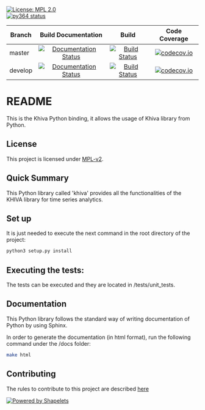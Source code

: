 
[![License: MPL 2.0](https://img.shields.io/badge/License-MPL%202.0-brightgreen.svg)](https://github.com/shapelets/khiva-python/blob/master/LICENSE.txt)  
[![py364 status](https://img.shields.io/badge/python3.6.4-supported-green.svg)](https://github.com/shapelets/khiva-python/issues)

| Branch        | Build Documentation                                                                                                                           | Build                                                                                                             | Code Coverage                                                                                                                                                  |
| ------------- |:---------------------------------------------------------------------------------------------------------------------------------------------:|:-----------------------------------------------------------------------------------------------------------------:|:--------------------------------------------------------------------------------------------------------------------------------------------------------------:|
| master        | [![Documentation Status](https://readthedocs.org/projects/khiva-python/badge/?version=latest)](https://khiva-python.readthedocs.io/en/latest/?badge=latest) | [![Build Status](https://travis-ci.com/shapelets/khiva-python.svg?branch=master)](https://travis-ci.com/shapelets/khiva-python) | [![codecov.io](https://codecov.io/github/shapelets/khiva-python/coverage.svg?branch=master)](https://codecov.io/github/shapelets/khiva-python)|
| develop       | [![Documentation Status](https://readthedocs.org/projects/khiva-python/badge/?version=latest)](https://khiva-python.readthedocs.io/en/latest/?badge=latest) | [![Build Status](https://travis-ci.com/shapelets/khiva-python.svg?branch=develop)](https://travis-ci.com/shapelets/khiva-python)|  [![codecov.io](https://codecov.io/github/shapelets/khiva-python/coverage.svg?branch=develop)](https://codecov.io/github/shapelets/khiva-python)|

# README #
This is the Khiva Python binding, it allows the usage of Khiva library from Python.

## License
This project is licensed under [MPL-v2](https://www.mozilla.org/en-US/MPL/2.0/). 

## Quick Summary
This Python library called 'khiva' provides all the functionalities of the KHIVA library for time series analytics.

## Set up
It is just needed to execute the next command in the root directory of the project:
```bash
python3 setup.py install
```
  
## Executing the tests:
The tests can be executed and they are located in <project-root-dir>/tests/unit_tests.
 
## Documentation
This Python library follows the standard way of writing documentation of Python by using Sphinx.

In order to generate the documentation (in html format), run the following command under the <project-root-dir>/docs folder:
```bash
make html
```

## Contributing
The rules to contribute to this project are described [here](CONTRIBUTING.md)


[![Powered by Shapelets](https://img.shields.io/badge/powered%20by-Shapelets-orange.svg?style=flat&colorA=E1523D&colorB=007D8A)](https://shapelets.io)